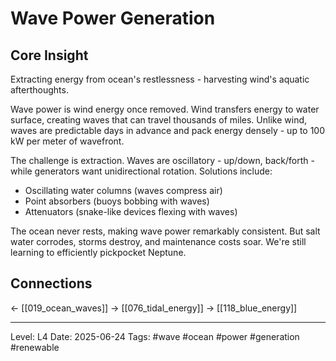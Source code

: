 # Wave Power Generation

## Core Insight
Extracting energy from ocean's restlessness - harvesting wind's aquatic afterthoughts.

Wave power is wind energy once removed. Wind transfers energy to water surface, creating waves that can travel thousands of miles. Unlike wind, waves are predictable days in advance and pack energy densely - up to 100 kW per meter of wavefront.

The challenge is extraction. Waves are oscillatory - up/down, back/forth - while generators want unidirectional rotation. Solutions include:
- Oscillating water columns (waves compress air)
- Point absorbers (buoys bobbing with waves)
- Attenuators (snake-like devices flexing with waves)

The ocean never rests, making wave power remarkably consistent. But salt water corrodes, storms destroy, and maintenance costs soar. We're still learning to efficiently pickpocket Neptune.

## Connections
← [[019_ocean_waves]]
→ [[076_tidal_energy]]
→ [[118_blue_energy]]

---
Level: L4
Date: 2025-06-24
Tags: #wave #ocean #power #generation #renewable
